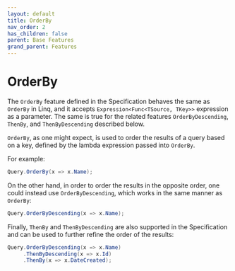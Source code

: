 ```yaml
---
layout: default
title: OrderBy
nav_order: 2
has_children: false
parent: Base Features
grand_parent: Features
---
```


# OrderBy

The `OrderBy` feature defined in the Specification behaves the same as `OrderBy` in Linq, and it accepts `Expression<Func<TSource, TKey>>` expression as a parameter. The same is true for the related features `OrderByDescending`, `ThenBy`, and `ThenByDescending` described below.

`OrderBy`, as one might expect, is used to order the results of a query based on a key, defined by the lambda expression passed into `OrderBy`.

For example:

```csharp
Query.OrderBy(x => x.Name);
```

On the other hand, in order to order the results in the opposite order, one could instead use `OrderByDescending`, which works in the same manner as `OrderBy`:

```csharp
Query.OrderByDescending(x => x.Name);
```

Finally, `ThenBy` and `ThenByDescending` are also supported in the Specification and can be used to further refine the order of the results:

```csharp
Query.OrderByDescending(x => x.Name)
     .ThenByDescending(x => x.Id)
     .ThenBy(x => x.DateCreated);
```
